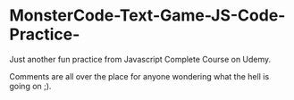 # MonsterCode-Text-Game-JS-Code-Practice-

Just another fun practice from Javascript Complete Course on Udemy.

Comments are all over the place for anyone wondering what the hell is going on ;).

